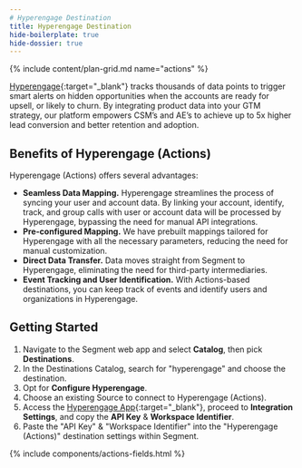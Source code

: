 ```yaml
---
# Hyperengage Destination
title: Hyperengage Destination
hide-boilerplate: true
hide-dossier: true
---
```


<!-- This template is meant for Actions-based destinations that do not have an existing Classic or non-Actions-based version. For Actions Destinations that are a new version of a classic destination, see the doc-template-update.md template. -->

{% include content/plan-grid.md name="actions" %}

<!-- Include a brief description of the destination here, along with a link to your website. -->
<!-- In the section below, explain the value of this actions-based destination. If you don't have a classic version of the destination, remove this section. -->
[Hyperengage](https://hyperengage.io/){:target="_blank"} tracks thousands of data points to trigger smart alerts on hidden opportunities when the accounts are ready for upsell, or likely to churn. By integrating product data into your GTM strategy, our platform empowers CSM’s and AE’s to achieve up to 5x higher lead conversion and better retention and adoption.

## Benefits of Hyperengage (Actions)

Hyperengage (Actions) offers several advantages:

- **Seamless Data Mapping.** Hyperengage streamlines the process of syncing your user and account data. By linking your account, identify, track, and group calls with user or account data will be processed by Hyperengage, bypassing the need for manual API integrations.
- **Pre-configured Mapping.** We have prebuilt mappings tailored for Hyperengage with all the necessary parameters, reducing the need for manual customization.
- **Direct Data Transfer.** Data moves straight from Segment to Hyperengage, eliminating the need for third-party intermediaries.
- **Event Tracking and User Identification.** With Actions-based destinations, you can keep track of events and identify users and organizations in Hyperengage.

<!-- The section below describes how to activate and set up the destination. Include any additional configuration steps not mentioned. For example, acquiring an API key from your system and any setup steps needed to establish a connection to the destination. -->

## Getting Started

1. Navigate to the Segment web app and select **Catalog**, then pick **Destinations**.
2. In the Destinations Catalog, search for "hyperengage" and choose the destination.
3. Opt for **Configure Hyperengage**.
4. Choose an existing Source to connect to Hyperengage (Actions).
5. Access the [Hyperengage App](https://hyperengage.io/){:target="_blank"}, proceed to **Integration Settings**, and copy the **API Key** & **Workspace Identifier**.
6. Paste the "API Key" & "Workspace Identifier" into the "Hyperengage (Actions)" destination settings within Segment.

<!-- The line below will render a table of connection settings (if they exist), Pre-built Mappings, and potential actions. -->

{% include components/actions-fields.html %}

<!--
Additional Context

Include additional information that you think will be useful to the user here. For information that is specific to an individual mapping, please add that as a comment so that the Segment docs team can include it in the auto-generated content for that mapping.
-->
